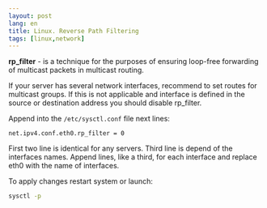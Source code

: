 ```yaml
---
layout: post
lang: en
title: Linux. Reverse Path Filtering
tags: [linux,network]
---
```


**rp_filter** - is a technique for the purposes of ensuring loop-free forwarding of multicast packets in multicast routing.

<!-- more -->

If your server has several network interfaces, recommend to set routes for multicast groups. If this is not applicable and interface is defined in the source or destination address you should disable rp_filter.

Append into the `/etc/sysctl.conf` file next lines:

```
net.ipv4.conf.eth0.rp_filter = 0
```

First two line is identical for any servers. Third line is depend of the interfaces names. Append lines, like a third, for each interface and replace eth0 with the name of interfaces.

To apply changes restart system or launch:

``` sh
sysctl -p
```
